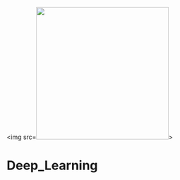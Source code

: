 <img src=<img src="https://github.com/luishernand/pandas_fundamentals/blob/master/logo4.JPG?raw=true" height = 300 width=300 alt=" ">>  

# Deep_Learning

